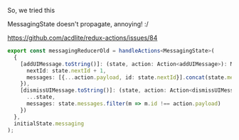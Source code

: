 So, we tried this

MessagingState doesn't propagate, annoying! :/

https://github.com/acdlite/redux-actions/issues/84

```typescript
export const messagingReducerOld = handleActions<MessagingState>(
  {
    [addUIMessage.toString()]: (state, action: Action<addUIMessage>): MessagingState => ({
      nextId: state.nextId + 1,
      messages: [{...action.payload, id: state.nextId}].concat(state.messages)
    }),
    [dismissUIMessage.toString()]: (state, action: Action<dismissUIMessage>): MessagingState => ({
      ...state,
      messages: state.messages.filter(m => m.id !== action.payload)
    })
  },
  initialState.messaging
);
```
